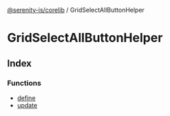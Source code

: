 [@serenity-is/corelib](../../README.md) / GridSelectAllButtonHelper

# GridSelectAllButtonHelper

## Index

### Functions

- [define](functions/define.md)
- [update](functions/update.md)
